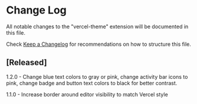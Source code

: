 # Change Log

All notable changes to the "vercel-theme" extension will be documented in this file.

Check [Keep a Changelog](http://keepachangelog.com/) for recommendations on how to structure this file.

## [Released]

1.2.0 - Change blue text colors to gray or pink, change activity bar icons to pink, change badge and button text colors to black for better contrast.

1.1.0 - Increase border around editor visibility to match Vercel style
